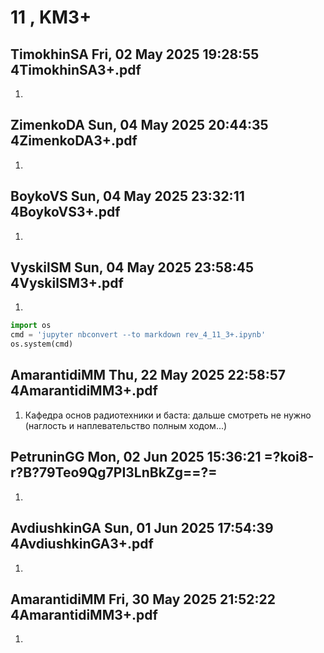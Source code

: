 # **11 , KM3+**

## TimokhinSA	Fri, 02 May 2025 19:28:55	4TimokhinSA3+.pdf

1. 

## ZimenkoDA	Sun, 04 May 2025 20:44:35	4ZimenkoDA3+.pdf

1. 

## BoykoVS	Sun, 04 May 2025 23:32:11	4BoykoVS3+.pdf

1. 

## VyskilSM	Sun, 04 May 2025 23:58:45	4VyskilSM3+.pdf

1. 


```python
import os 
cmd = 'jupyter nbconvert --to markdown rev_4_11_3+.ipynb'
os.system(cmd)
```

## AmarantidiMM	Thu, 22 May 2025 22:58:57	4AmarantidiMM3+.pdf

1. Кафедра основ радиотехники и баста: дальше смотреть не нужно (наглость и наплевательство полным ходом...)

## PetruninGG	Mon, 02 Jun 2025 15:36:21	=?koi8-r?B?79Teo9Qg7PI3LnBkZg==?=

1. 

## AvdiushkinGA	Sun, 01 Jun 2025 17:54:39	4AvdiushkinGA3+.pdf

1. 

## AmarantidiMM	Fri, 30 May 2025 21:52:22	4AmarantidiMM3+.pdf

1. 
